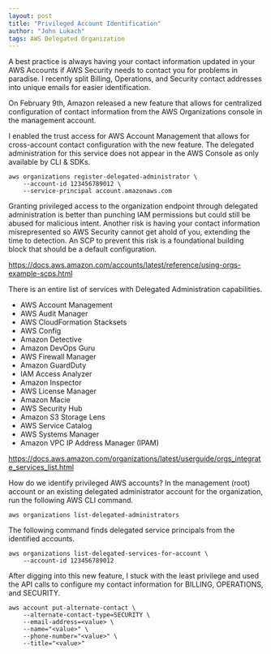 ```yaml
---
layout: post
title: "Privileged Account Identification"
author: "John Lukach"
tags: AWS Delegated Organization
---
```


A best practice is always having your contact information updated in your AWS Accounts if AWS Security needs to contact you for problems in paradise. I recently split Billing, Operations, and Security contact addresses into unique emails for easier identification. 

On February 9th, Amazon released a new feature that allows for centralized configuration of contact information from the AWS Organizations console in the management account.  

I enabled the trust access for AWS Account Management that allows for cross-account contact configuration with the new feature. The delegated administration for this service does not appear in the AWS Console as only available by CLI & SDKs.    

```
aws organizations register-delegated-administrator \
    --account-id 123456789012 \
    --service-principal account.amazonaws.com
```

Granting privileged access to the organization endpoint through delegated administration is better than punching IAM permissions but could still be abused for malicious intent. Another risk is having your contact information misrepresented so AWS Security cannot get ahold of you, extending the time to detection. An SCP to prevent this risk is a foundational building block that should be a default configuration.

https://docs.aws.amazon.com/accounts/latest/reference/using-orgs-example-scps.html

There is an entire list of services with Delegated Administration capabilities. 

 - AWS Account Management
 - AWS Audit Manager
 - AWS CloudFormation Stacksets
 - AWS Config
 - Amazon Detective
 - Amazon DevOps Guru
 - AWS Firewall Manager
 - Amazon GuardDuty
 - IAM Access Analyzer
 - Amazon Inspector
 - AWS License Manager
 - Amazon Macie
 - AWS Security Hub
 - Amazon S3 Storage Lens
 - AWS Service Catalog
 - AWS Systems Manager
 - Amazon VPC IP Address Manager (IPAM)

https://docs.aws.amazon.com/organizations/latest/userguide/orgs_integrate_services_list.html

How do we identify privileged AWS accounts? In the management (root) account or an existing delegated administrator account for the organization, run the following AWS CLI command.

```
aws organizations list-delegated-administrators
```

The following command finds delegated service principals from the identified accounts. 

```
aws organizations list-delegated-services-for-account \
	--account-id 123456789012
```

After digging into this new feature, I stuck with the least privilege and used the API calls to configure my contact information for BILLING, OPERATIONS, and SECURITY.

```
aws account put-alternate-contact \
	--alternate-contact-type=SECURITY \
	--email-address=<value> \
	--name="<value>" \
	--phone-number="<value>" \ 
	--title="<value>"
```
